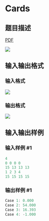 # Cards

## 题目描述

[problemUrl]: https://uva.onlinejudge.org/index.php?option=com_onlinejudge&Itemid=8&category=278&page=show_problem&problem=3791

[PDF](https://uva.onlinejudge.org/external/123/p12369.pdf)

![](https://cdn.luogu.com.cn/upload/vjudge_pic/UVA12369/e6634d6075ad166302e011d26b480d5c590b203f.png)

## 输入输出格式

### 输入格式

![](https://cdn.luogu.com.cn/upload/vjudge_pic/UVA12369/bb3c9a912a4725020cc1b82be750f0e39ee7d95f.png)

### 输出格式

![](https://cdn.luogu.com.cn/upload/vjudge_pic/UVA12369/e11158edb79aa01e318d1b0555617013d1045b98.png)

## 输入输出样例

### 输入样例 #1

```cpp
4
0 0 0 0
15 13 13 13
1 2 3 4
15 15 15 15
```


### 输出样例 #1

```cpp
Case 1: 0.000
Case 2: 54.000
Case 3: 16.393
Case 4: -1.000
```


